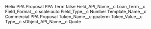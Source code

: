 <?xml version="1.0" encoding="UTF-8"?>
<CustomMetadata xmlns="http://soap.sforce.com/2006/04/metadata" xmlns:xsi="http://www.w3.org/2001/XMLSchema-instance" xmlns:xsd="http://www.w3.org/2001/XMLSchema">
    <label>Helix PPA Proposal PPA Term</label>
    <protected>false</protected>
    <values>
        <field>Field_API_Name__c</field>
        <value xsi:type="xsd:string">Loan_Term__c</value>
    </values>
    <values>
        <field>Field_Format__c</field>
        <value xsi:type="xsd:string">scale:auto</value>
    </values>
    <values>
        <field>Field_Type__c</field>
        <value xsi:type="xsd:string">Number</value>
    </values>
    <values>
        <field>Template_Name__c</field>
        <value xsi:type="xsd:string">Commercial PPA Proposal</value>
    </values>
    <values>
        <field>Token_Name__c</field>
        <value xsi:type="xsd:string">ppaterm</value>
    </values>
    <values>
        <field>Token_Value__c</field>
        <value xsi:nil="true"/>
    </values>
    <values>
        <field>Type__c</field>
        <value xsi:nil="true"/>
    </values>
    <values>
        <field>sObject_API_Name__c</field>
        <value xsi:type="xsd:string">Quote</value>
    </values>
</CustomMetadata>
